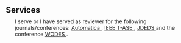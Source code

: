 <h1 id="services"></h1>

<h2 style="margin: 60px 0px 10px;">Services</h2>

<ul style="margin:0 0 5px;">
  I serve or I have served as reviewer for the following journals/conferences: <a href="https://www.sciencedirect.com/journal/automatica">Automatica
</a>, 
<a href="https://www.google.com/url?sa=t&source=web&rct=j&opi=89978449&url=https://ieeexplore.ieee.org/xpl/RecentIssue.jsp%3Fpunumber%3D8856&ved=2ahUKEwjtsYzCrL-HAxWPTKQEHSiTBbgQFnoECBMQAQ&usg=AOvVaw11CzZhSffUiA71e26fGhg0">IEEE T-ASE
</a>, 
<a href="https://link.springer.com/journal/10626
">JDEDS
</a> and the conference 
<a href="https://www.alessandro-giua.it/WODES/
">WODES
</a>.
</ul>
